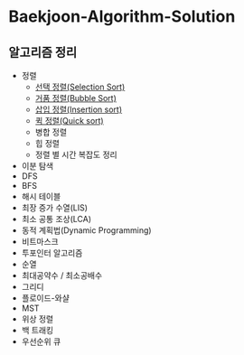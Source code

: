 # Baekjoon-Algorithm-Solution
## 알고리즘 정리

- 정렬
    - [선택 정렬(Selection Sort)](https://github.com/DaEunShim/Algorithm-Solution/blob/master/Algorithm/selection_sort.md)
    - [거품 정렬(Bubble Sort)](https://github.com/DaEunShim/Algorithm-Solution/blob/master/Algorithm/bubble_sort.md)
    - [삽입 정렬(Insertion sort)](https://github.com/DaEunShim/Algorithm-Solution/blob/master/Algorithm/insertion_sort.md)
    - [퀵 정렬(Quick sort)](https://github.com/DaEunShim/Algorithm-Solution/blob/master/Algorithm/quick_sort.md)
    - 병합 정렬
    - 힙 정렬
    - 정렬 별 시간 복잡도 정리
- 이분 탐색
- DFS
- BFS
- 해시 테이블
- 최장 증가 수열(LIS)
- 최소 공통 조상(LCA)
- 동적 계획법(Dynamic Programming)
- 비트마스크
- 투포인터 알고리즘
- 순열
- 최대공약수 / 최소공배수
- 그리디
- 플로이드-와샬
- MST
- 위상 정렬
- 백 트래킹
- 우선순위 큐
